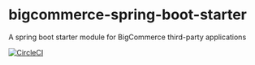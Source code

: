 # bigcommerce-spring-boot-starter
A spring boot starter module for BigCommerce third-party applications

[![CircleCI](https://circleci.com/gh/caas-e2x/spring-boot-starter-bigcommerce-app.svg??style=flat-square&logo=appveyor)](https://app.circleci.com/pipelines/github/caas-e2x/spring-boot-starter-bigcommerce-app)

